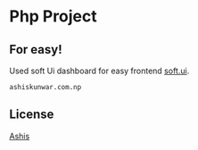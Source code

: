 # Php Project

## For easy!

Used soft Ui dashboard for easy frontend [soft.ui](https://www.creative-tim.com/product/soft-ui-dashboard).

```id
ashiskunwar.com.np
```

## License

[Ashis](https://ashiskunwar.com.np/about/)

